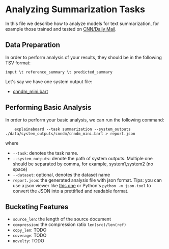 # Analyzing Summarization Tasks

In this file we describe how to analyze models for text summarization, for example those trained and tested on
[CNN/Daily Mail](http://datalab.nlpedia.ai/#/normal_dataset/6176883933e51a7edda9dd68/dataset_metadata).


## Data Preparation

In order to perform analysis of your results, they should be in the following
TSV format:

```
input \t reference_summary \t predicted_summary
```

Let's say we have one system output file: 
* [cnndm_mini.bart](https://github.com/neulab/ExplainaBoard/blob/main/data/system_outputs/cnndm/cnndm_mini.bart) 



## Performing Basic Analysis

In order to perform your basic analysis, we can run the following command:

```shell
    explainaboard --task summarization --system_outputs ./data/system_outputs/cnndm/cnndm_mini.bart > report.json
```
where
* `--task`: denotes the task name. 
* `--system_outputs`: denote the path of system outputs. Multiple one should be 
  separated by comma, for example, system1,system2 (no space)
* `--dataset`: optional, denotes the dataset name
* `report.json`: the generated analysis file with json format. Tips: you can use a json viewer
                  like [this one](http://jsonviewer.stack.hu/) or Python's `python -m json.tool` to convert
                  the JSON into a prettified and readable format.



## Bucketing Features
* `source_len`: the length of the source document
* `compression`: the compression ratio `len(src)/len(ref)`
* `copy_len`: TODO
* `coverage`: TODO
* `novelty`: TODO
